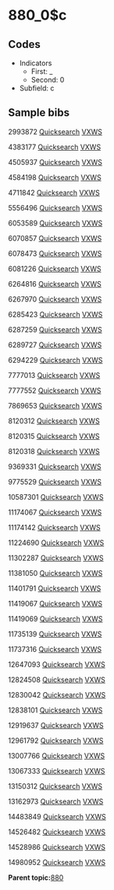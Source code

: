 # 880\_0$c

## Codes

-   Indicators
    -   First: \_
    -   Second: 0
-   Subfield: c

## Sample bibs

2993872 [Quicksearch](https://search.library.yale.edu/catalog/2993872) [VXWS](http://prodorbis.library.yale.edu:7014/vxws/GetHoldingsService?bibId=2993872)

4383177 [Quicksearch](https://search.library.yale.edu/catalog/4383177) [VXWS](http://prodorbis.library.yale.edu:7014/vxws/GetHoldingsService?bibId=4383177)

4505937 [Quicksearch](https://search.library.yale.edu/catalog/4505937) [VXWS](http://prodorbis.library.yale.edu:7014/vxws/GetHoldingsService?bibId=4505937)

4584198 [Quicksearch](https://search.library.yale.edu/catalog/4584198) [VXWS](http://prodorbis.library.yale.edu:7014/vxws/GetHoldingsService?bibId=4584198)

4711842 [Quicksearch](https://search.library.yale.edu/catalog/4711842) [VXWS](http://prodorbis.library.yale.edu:7014/vxws/GetHoldingsService?bibId=4711842)

5556496 [Quicksearch](https://search.library.yale.edu/catalog/5556496) [VXWS](http://prodorbis.library.yale.edu:7014/vxws/GetHoldingsService?bibId=5556496)

6053589 [Quicksearch](https://search.library.yale.edu/catalog/6053589) [VXWS](http://prodorbis.library.yale.edu:7014/vxws/GetHoldingsService?bibId=6053589)

6070857 [Quicksearch](https://search.library.yale.edu/catalog/6070857) [VXWS](http://prodorbis.library.yale.edu:7014/vxws/GetHoldingsService?bibId=6070857)

6078473 [Quicksearch](https://search.library.yale.edu/catalog/6078473) [VXWS](http://prodorbis.library.yale.edu:7014/vxws/GetHoldingsService?bibId=6078473)

6081226 [Quicksearch](https://search.library.yale.edu/catalog/6081226) [VXWS](http://prodorbis.library.yale.edu:7014/vxws/GetHoldingsService?bibId=6081226)

6264816 [Quicksearch](https://search.library.yale.edu/catalog/6264816) [VXWS](http://prodorbis.library.yale.edu:7014/vxws/GetHoldingsService?bibId=6264816)

6267970 [Quicksearch](https://search.library.yale.edu/catalog/6267970) [VXWS](http://prodorbis.library.yale.edu:7014/vxws/GetHoldingsService?bibId=6267970)

6285423 [Quicksearch](https://search.library.yale.edu/catalog/6285423) [VXWS](http://prodorbis.library.yale.edu:7014/vxws/GetHoldingsService?bibId=6285423)

6287259 [Quicksearch](https://search.library.yale.edu/catalog/6287259) [VXWS](http://prodorbis.library.yale.edu:7014/vxws/GetHoldingsService?bibId=6287259)

6289727 [Quicksearch](https://search.library.yale.edu/catalog/6289727) [VXWS](http://prodorbis.library.yale.edu:7014/vxws/GetHoldingsService?bibId=6289727)

6294229 [Quicksearch](https://search.library.yale.edu/catalog/6294229) [VXWS](http://prodorbis.library.yale.edu:7014/vxws/GetHoldingsService?bibId=6294229)

7777013 [Quicksearch](https://search.library.yale.edu/catalog/7777013) [VXWS](http://prodorbis.library.yale.edu:7014/vxws/GetHoldingsService?bibId=7777013)

7777552 [Quicksearch](https://search.library.yale.edu/catalog/7777552) [VXWS](http://prodorbis.library.yale.edu:7014/vxws/GetHoldingsService?bibId=7777552)

7869653 [Quicksearch](https://search.library.yale.edu/catalog/7869653) [VXWS](http://prodorbis.library.yale.edu:7014/vxws/GetHoldingsService?bibId=7869653)

8120312 [Quicksearch](https://search.library.yale.edu/catalog/8120312) [VXWS](http://prodorbis.library.yale.edu:7014/vxws/GetHoldingsService?bibId=8120312)

8120315 [Quicksearch](https://search.library.yale.edu/catalog/8120315) [VXWS](http://prodorbis.library.yale.edu:7014/vxws/GetHoldingsService?bibId=8120315)

8120318 [Quicksearch](https://search.library.yale.edu/catalog/8120318) [VXWS](http://prodorbis.library.yale.edu:7014/vxws/GetHoldingsService?bibId=8120318)

9369331 [Quicksearch](https://search.library.yale.edu/catalog/9369331) [VXWS](http://prodorbis.library.yale.edu:7014/vxws/GetHoldingsService?bibId=9369331)

9775529 [Quicksearch](https://search.library.yale.edu/catalog/9775529) [VXWS](http://prodorbis.library.yale.edu:7014/vxws/GetHoldingsService?bibId=9775529)

10587301 [Quicksearch](https://search.library.yale.edu/catalog/10587301) [VXWS](http://prodorbis.library.yale.edu:7014/vxws/GetHoldingsService?bibId=10587301)

11174067 [Quicksearch](https://search.library.yale.edu/catalog/11174067) [VXWS](http://prodorbis.library.yale.edu:7014/vxws/GetHoldingsService?bibId=11174067)

11174142 [Quicksearch](https://search.library.yale.edu/catalog/11174142) [VXWS](http://prodorbis.library.yale.edu:7014/vxws/GetHoldingsService?bibId=11174142)

11224690 [Quicksearch](https://search.library.yale.edu/catalog/11224690) [VXWS](http://prodorbis.library.yale.edu:7014/vxws/GetHoldingsService?bibId=11224690)

11302287 [Quicksearch](https://search.library.yale.edu/catalog/11302287) [VXWS](http://prodorbis.library.yale.edu:7014/vxws/GetHoldingsService?bibId=11302287)

11381050 [Quicksearch](https://search.library.yale.edu/catalog/11381050) [VXWS](http://prodorbis.library.yale.edu:7014/vxws/GetHoldingsService?bibId=11381050)

11401791 [Quicksearch](https://search.library.yale.edu/catalog/11401791) [VXWS](http://prodorbis.library.yale.edu:7014/vxws/GetHoldingsService?bibId=11401791)

11419067 [Quicksearch](https://search.library.yale.edu/catalog/11419067) [VXWS](http://prodorbis.library.yale.edu:7014/vxws/GetHoldingsService?bibId=11419067)

11419069 [Quicksearch](https://search.library.yale.edu/catalog/11419069) [VXWS](http://prodorbis.library.yale.edu:7014/vxws/GetHoldingsService?bibId=11419069)

11735139 [Quicksearch](https://search.library.yale.edu/catalog/11735139) [VXWS](http://prodorbis.library.yale.edu:7014/vxws/GetHoldingsService?bibId=11735139)

11737316 [Quicksearch](https://search.library.yale.edu/catalog/11737316) [VXWS](http://prodorbis.library.yale.edu:7014/vxws/GetHoldingsService?bibId=11737316)

12647093 [Quicksearch](https://search.library.yale.edu/catalog/12647093) [VXWS](http://prodorbis.library.yale.edu:7014/vxws/GetHoldingsService?bibId=12647093)

12824508 [Quicksearch](https://search.library.yale.edu/catalog/12824508) [VXWS](http://prodorbis.library.yale.edu:7014/vxws/GetHoldingsService?bibId=12824508)

12830042 [Quicksearch](https://search.library.yale.edu/catalog/12830042) [VXWS](http://prodorbis.library.yale.edu:7014/vxws/GetHoldingsService?bibId=12830042)

12838101 [Quicksearch](https://search.library.yale.edu/catalog/12838101) [VXWS](http://prodorbis.library.yale.edu:7014/vxws/GetHoldingsService?bibId=12838101)

12919637 [Quicksearch](https://search.library.yale.edu/catalog/12919637) [VXWS](http://prodorbis.library.yale.edu:7014/vxws/GetHoldingsService?bibId=12919637)

12961792 [Quicksearch](https://search.library.yale.edu/catalog/12961792) [VXWS](http://prodorbis.library.yale.edu:7014/vxws/GetHoldingsService?bibId=12961792)

13007766 [Quicksearch](https://search.library.yale.edu/catalog/13007766) [VXWS](http://prodorbis.library.yale.edu:7014/vxws/GetHoldingsService?bibId=13007766)

13067333 [Quicksearch](https://search.library.yale.edu/catalog/13067333) [VXWS](http://prodorbis.library.yale.edu:7014/vxws/GetHoldingsService?bibId=13067333)

13150312 [Quicksearch](https://search.library.yale.edu/catalog/13150312) [VXWS](http://prodorbis.library.yale.edu:7014/vxws/GetHoldingsService?bibId=13150312)

13162973 [Quicksearch](https://search.library.yale.edu/catalog/13162973) [VXWS](http://prodorbis.library.yale.edu:7014/vxws/GetHoldingsService?bibId=13162973)

14483849 [Quicksearch](https://search.library.yale.edu/catalog/14483849) [VXWS](http://prodorbis.library.yale.edu:7014/vxws/GetHoldingsService?bibId=14483849)

14526482 [Quicksearch](https://search.library.yale.edu/catalog/14526482) [VXWS](http://prodorbis.library.yale.edu:7014/vxws/GetHoldingsService?bibId=14526482)

14528986 [Quicksearch](https://search.library.yale.edu/catalog/14528986) [VXWS](http://prodorbis.library.yale.edu:7014/vxws/GetHoldingsService?bibId=14528986)

14980952 [Quicksearch](https://search.library.yale.edu/catalog/14980952) [VXWS](http://prodorbis.library.yale.edu:7014/vxws/GetHoldingsService?bibId=14980952)

**Parent topic:**[880](../../tags/880/880.md)

